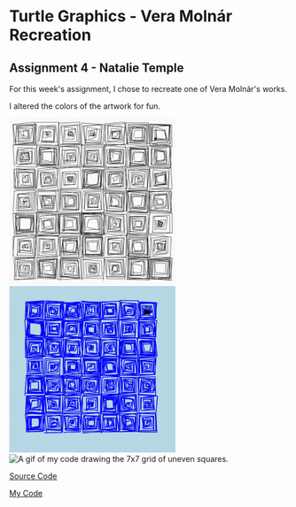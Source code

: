 # Turtle Graphics - Vera Molnár Recreation
## Assignment 4 - Natalie Temple
For this week's assignment, I chose to recreate one of Vera Molnár's works.

I altered the colors of the artwork for fun.

<img src="og.png" width="300" alt="Vera Molnár's work.">

<img src="art.png" width="300" alt="My recreation of Vera Molnár's work.">

<img src="turtle.gif" width="300" alt="A gif of my code drawing the 7x7 grid of uneven squares.">


[Source Code](https://www.101computing.net/vera-molnar-artwork-revisited-using-python/)

[My Code](turtlehw.py)

